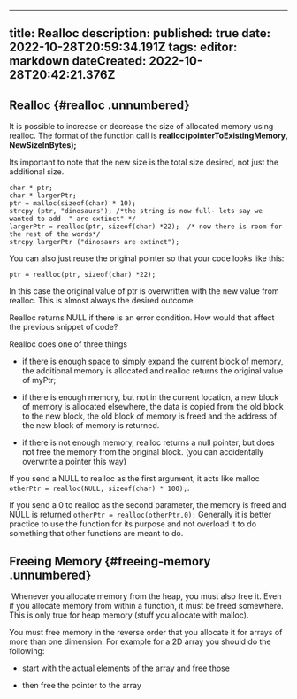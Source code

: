 
---
title: Realloc
description: 
published: true
date: 2022-10-28T20:59:34.191Z
tags: 
editor: markdown
dateCreated: 2022-10-28T20:42:21.376Z
---

## Realloc {#realloc .unnumbered}

It is possible to increase or decrease the size of allocated memory
using realloc. The format of the function call is
**realloc(pointerToExistingMemory, NewSizeInBytes);**

Its important to note that the new size is the total size desired, not
just the additional size.

    char * ptr;
    char * largerPtr;
    ptr = malloc(sizeof(char) * 10);
    strcpy (ptr, "dinosaurs"); /*the string is now full- lets say we wanted to add  " are extinct" */
    largerPtr = realloc(ptr, sizeof(char) *22);  /* now there is room for the rest of the words*/
    strcpy largerPtr ("dinosaurs are extinct");

You can also just reuse the original pointer so that your code looks
like this:

    ptr = realloc(ptr, sizeof(char) *22); 

In this case the original value of ptr is overwritten with the new value
from realloc. This is almost always the desired outcome.

Realloc returns NULL if there is an error condition. How would that
affect the previous snippet of code?

Realloc does one of three things

-   if there is enough space to simply expand the current block of
    memory, the additional memory is allocated and realloc returns the
    original value of myPtr;

-   if there is enough memory, but not in the current location, a new
    block of memory is allocated elsewhere, the data is copied from the
    old block to the new block, the old block of memory is freed and the
    address of the new block of memory is returned.

-   if there is not enough memory, realloc returns a null pointer, but
    does not free the memory from the original block. (you can
    accidentally overwrite a pointer this way)

If you send a NULL to realloc as the first argument, it acts like malloc
`otherPtr = realloc(NULL, sizeof(char) * 100);`.

If you send a 0 to realloc as the second parameter, the memory is freed
and NULL is returned `otherPtr = realloc(otherPtr,0);` Generally it is
better practice to use the function for its purpose and not overload it
to do something that other functions are meant to do.

## Freeing Memory {#freeing-memory .unnumbered}

 Whenever you allocate memory from the heap, you must also free it. Even
if you allocate memory from within a function, it must be freed
somewhere. This is only true for heap memory (stuff you allocate with
malloc).

You must free memory in the reverse order that you allocate it for
arrays of more than one dimension. For example for a 2D array you should
do the following:

-   start with the actual elements of the array and free those

-   then free the pointer to the array
